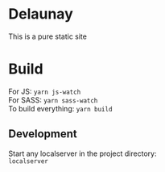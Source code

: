 # Delaunay
This is a pure static site

# Build
For JS: `yarn js-watch`   
For SASS: `yarn sass-watch`   
To build everything: `yarn build`

## Development
Start any localserver in the project directory:   
`localserver`
